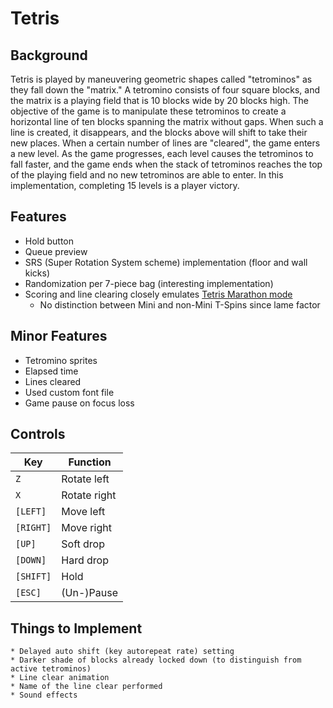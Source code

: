 Tetris
======

Background
----------
Tetris is played by maneuvering geometric shapes called "tetrominos" as they
fall down the "matrix." A tetromino consists of four square blocks, and the 
matrix is a playing field that is 10 blocks wide by 20 blocks high. The 
objective of the game is to manipulate these tetrominos to create a horizontal 
line of ten blocks spanning the matrix without gaps. When such a line is 
created, it disappears, and the blocks above will shift to take their new 
places. When a certain number of lines are "cleared", the game enters a new 
level. As the game progresses, each level causes the tetrominos to fall faster, 
and the game ends when the stack of tetrominos reaches the top of the playing 
field and no new tetrominos are able to enter. In this implementation, 
completing 15 levels is a player victory. 


Features
--------

* Hold button
* Queue preview
* SRS (Super Rotation System scheme) implementation (floor and wall kicks)
* Randomization per 7-piece bag (interesting implementation)
* Scoring and line clearing closely emulates <a href="http://www.tetrisfriends.com/help/tips_appendix.php#scoringchart">Tetris Marathon mode</a>
	* No distinction between Mini and non-Mini T-Spins since lame factor
	

Minor Features
--------------

* Tetromino sprites
* Elapsed time
* Lines cleared
* Used custom font file
* Game pause on focus loss
	

Controls
-------- 

| Key       | Function     |
| --------- | ------------ |
| `Z`       | Rotate left  |
| `X`       | Rotate right |
| `[LEFT]`  | Move left    |
| `[RIGHT]` | Move right   |
| `[UP]`    | Soft drop    |
| `[DOWN]`  | Hard drop    |
| `[SHIFT]` | Hold         |
| `[ESC]`   | (Un-)Pause   |


Things to Implement
-------------------
    * Delayed auto shift (key autorepeat rate) setting 
    * Darker shade of blocks already locked down (to distinguish from active tetrominos)
    * Line clear animation
    * Name of the line clear performed
    * Sound effects
  
  
